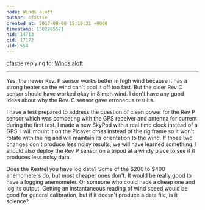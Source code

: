 ```yaml
---
node: Winds aloft
author: cfastie
created_at: 2017-08-08 15:19:31 +0000
timestamp: 1502205571
nid: 14713
cid: 17172
uid: 554
---
```




[cfastie](../profile/cfastie) replying to: [Winds aloft](../notes/cfastie/08-03-2017/winds-aloft)

----
Yes, the newer Rev. P sensor works better in high wind because it has a strong heater so the wind can't cool it off too fast. But the older Rev C sensor should have worked okay in 8 mph wind. I don't have any good ideas about why the Rev. C sensor gave erroneous results.

I have a test prepared to address the question of clean power for the Rev P sensor which was competing with the GPS receiver and antenna for current during the first test. I made a new SkyPod with a real time clock instead of a GPS. I will mount it on the Picavet cross instead of the rig frame so it won't rotate with the rig and will maintain its orientation to the wind. If those two changes don't produce less noisy results, we will have learned something. I should also deploy the Rev P sensor on a tripod at a windy place to see if it produces less noisy data.

Does the Kestrel you have log data? Some of the $200 to $400 anemometers do, but most cheaper ones don't. It would be really good to have a logging anemometer. Or someone who could hack a cheap one and log its output. Getting an instantaneous reading of wind speed would be good for general calibration, but if it doesn't produce a data file, is it science?
